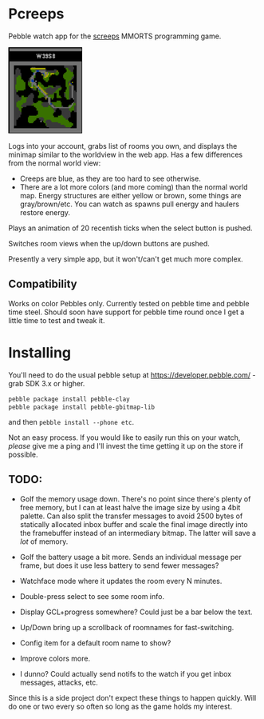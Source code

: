 # Pcreeps

Pebble watch app for the [screeps](https://screeps.com/) MMORTS programming
game.

![screenshot](img/screenshot.png)

Logs into your account, grabs list of rooms you own, and displays the minimap
similar to the worldview in the web app. Has a few differences from the
normal world view:

 * Creeps are blue, as they are too hard to see otherwise.
 * There are a lot more colors (and more coming) than the normal world map.
   Energy structures are either yellow or brown, some things are
   gray/brown/etc. You can watch as spawns pull energy and haulers restore
   energy.

Plays an animation of 20 recentish ticks when the select button is pushed.

Switches room views when the up/down buttons are pushed.

Presently a very simple app, but it won't/can't get much more complex.

## Compatibility

Works on color Pebbles only. Currently tested on pebble time and pebble time
steel. Should soon have support for pebble time round once I get a little time
to test and tweak it.

# Installing

You'll need to do the usual pebble setup at https://developer.pebble.com/ -
grab SDK 3.x or higher.

```
pebble package install pebble-clay
pebble package install pebble-gbitmap-lib
```

and then `pebble install --phone etc`.

Not an easy process. If you would like to easily run this on your watch,
*please* give me a ping and I'll invest the time getting it up on the store if
possible.

## TODO:

 * Golf the memory usage down. There's no point since there's plenty of free
   memory, but I can at least halve the image size by using a 4bit palette.
   Can also split the transfer messages to avoid 2500 bytes of statically
   allocated inbox buffer and scale the final image directly into the framebuffer
   instead of an intermediary bitmap. The latter will save a *lot* of memory.

 * Golf the battery usage a bit more. Sends an individual message per frame,
   but does it use less battery to send fewer messages?

 * Watchface mode where it updates the room every N minutes.

 * Double-press select to see some room info.

 * Display GCL+progress somewhere? Could just be a bar below the text.

 * Up/Down bring up a scrollback of roomnames for fast-switching.

 * Config item for a default room name to show?

 * Improve colors more.

 * I dunno? Could actually send notifs to the watch if you get inbox messages,
   attacks, etc.

Since this is a side project don't expect these things to happen quickly. Will
do one or two every so often so long as the game holds my interest.
